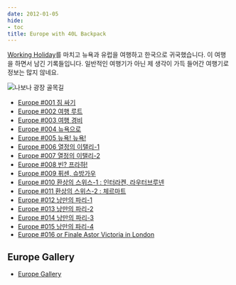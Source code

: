 ```yaml
---
date: 2012-01-05
hide:
- toc
title: Europe with 40L Backpack
---
```


[Working Holiday](../../working-holiday/index.md)를 마치고 뉴욕과 유럽을
여행하고 한국으로 귀국했습니다. 이 여행을 하면서 남긴 기록들입니다. 일반적인
여행기가 아닌 제 생각이 가득 들어간 여행기로 정보는 많지 않네요.

![나보나 광장 골목길](../../media/page/travel/europe/europe-050.jpg)

- [Europe #001 짐 싸기                                 ](001backpacking.md)
- [Europe #002 여행 루트                               ](002route.md)
- [Europe #003 여행 경비                               ](003expense.md)
- [Europe #004 뉴욕으로                                ](004depart.md)
- [Europe #005 뉴욕! 뉴욕!                             ](005newyorknewyork.md)
- [Europe #006 열정의 이탤리-1                         ](006passionateitaly.md)
- [Europe #007 열정의 이탤리-2                         ](007passionateitaly.md)
- [Europe #008 빈? 프라하!                             ](008wienpraha.md)
- [Europe #009 퓌센, 슈방가우                          ](009fussen.md)
- [Europe #010 환상의 스위스-1 : 인터라켄, 라우터브루넨](010swiss.md)
- [Europe #011 환상의 스위스-2 : 체르마트              ](011swiss.md)
- [Europe #012 낭만의 파리-1                           ](012paris.md)
- [Europe #013 낭만의 파리-2                           ](013paris.md)
- [Europe #014 낭만의 파리-3                           ](014paris.md)
- [Europe #015 낭만의 파리-4                           ](015paris.md)
- [Europe #016 or Finale Astor Victoria in London      ](016london.md)

Europe Gallery
--------------

- [Europe Gallery](gallery.md)